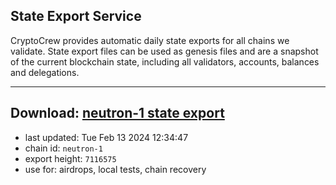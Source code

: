 ## State Export Service
CryptoCrew provides automatic daily state exports for all chains we validate. State export files can be used as genesis files and are a snapshot of the current blockchain state, including all validators, accounts, balances and delegations.

---
**Download: [neutron-1 state export](https://dl-eu2.ccvalidators.com/SERVICE/neutron/neutron-1_export_7116575.json)**
---

- last updated: Tue Feb 13 2024 12:34:47
- chain id: `neutron-1`
- export height: `7116575`
- use for: airdrops, local tests, chain recovery
